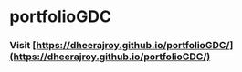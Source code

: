 # portfolioGDC

### Visit [https://dheerajroy.github.io/portfolioGDC/](https://dheerajroy.github.io/portfolioGDC/)
